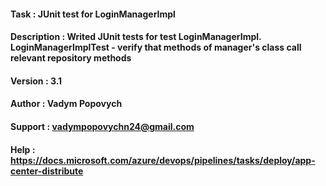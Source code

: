 #### Task         : JUnit test for LoginManagerImpl 
#### Description  : Writed JUnit tests for test LoginManagerImpl. LoginManagerImplTest - verify that methods of manager's class call relevant repository methods
#### Version      : 3.1
#### Author       : Vadym Popovych
#### Support	  : vadympopovychn24@gmail.com
#### Help         : https://docs.microsoft.com/azure/devops/pipelines/tasks/deploy/app-center-distribute
